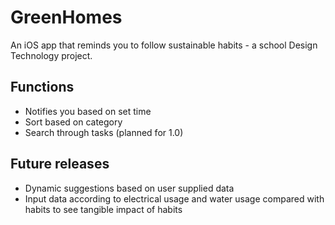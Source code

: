 # GreenHomes
An iOS app that reminds you to follow sustainable habits - a school Design Technology project.

## Functions
- Notifies you based on set time
- Sort based on category
- Search through tasks (planned for 1.0)

## Future releases
- Dynamic suggestions based on user supplied data
- Input data according to electrical usage and water usage compared with habits to see tangible impact of habits
